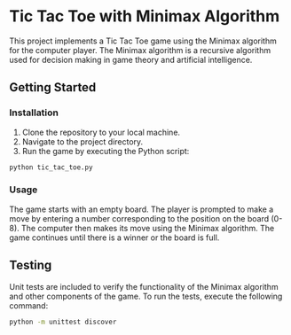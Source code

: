# Tic Tac Toe with Minimax Algorithm

This project implements a Tic Tac Toe game using the Minimax algorithm for the computer player. The Minimax algorithm is a recursive algorithm used for decision making in game theory and artificial intelligence.

## Getting Started

### Installation

1. Clone the repository to your local machine.
2. Navigate to the project directory.
3. Run the game by executing the Python script:

```bash
python tic_tac_toe.py
```

### Usage

The game starts with an empty board. The player is prompted to make a move by entering a number corresponding to the position on the board (0-8). The computer then makes its move using the Minimax algorithm. The game continues until there is a winner or the board is full.

## Testing

Unit tests are included to verify the functionality of the Minimax algorithm and other components of the game. To run the tests, execute the following command:

```bash
python -m unittest discover
```
